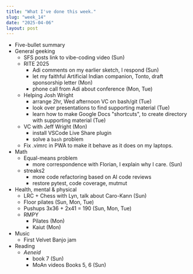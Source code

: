 ```yaml
---
title: "What I've done this week."
slug: "week_14"
date: "2025-04-06"
layout: post
---
```


* Five-bullet summary
* General geeking
    - SFS posts link to vibe-coding video (Sun)
    - RITE 2025
        - Adi comments on my earlier sketch, I respond (Sun)
        - let my faithful Artificial Indian companion, Tonto, draft sponsorship letter (Mon)
        - phone call from Adi about conference (Mon, Tue)
    - Helping Josh Wright
        - arrange 2hr, Wed afternoon VC on bash/git (Tue)
        - look over presentations to find supporting material (Tue)
        - learn how to make Google Docs "shortcuts", to create directory with supporting material (Tue)
    - VC with Jeff Wright (Mon)
        - install VSCode Live Share plugin
        - solve a `bash` problem
    - Fix .vimrc in PWA to make it behave as it does on my laptops.
* Math
    - Equal-means problem
        - more correspondence with Florian, I explain why I care. (Sun)
    - streaks2
        - more code refactoring based on AI code reviews
        - restore pytest, code coverage, mutmut
* Health, mental & physical
    - LRC + Chess with Lyn, talk about Caro-Kann (Sun)
    - Floor pilates (Sun, Mon, Tue)
    - Pushups 3x36 + 2x41 = 190 (Sun, Mon, Tue)
    - RMPY
        - Pilates (Mon)
        - Kaiut (Mon)
* Music
    - First Velvet Banjo jam
* Reading
    - *Aeneid*
        - book 7 (Sun)
        - MoAn videos Books 5, 6 (Sun)
